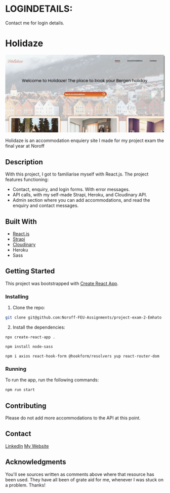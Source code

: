 # LOGINDETAILS:
Contact me for login details.

# Holidaze

![Holidaze](/src/images/holidaze-home-desktop.JPG)

Holidaze is an accommodation enquiery site I made for my project exam the final year at Noroff

## Description

With this project, I got to familiarise myself with React.js. The project features functioning:
- Contact, enquiry, and login forms. With error messages.
- API calls, with my self-made Strapi, Heroku, and Cloudinary API.
- Admin section where you can add accommodations, and read the enquiry and contact messages.

## Built With

- [React.js](https://reactjs.org/)
- [Strapi](https://strapi.io/)
- [Cloudinary](https://cloudinary.com/)
- Heroku
- Sass

## Getting Started

This project was bootstrapped with [Create React App](https://github.com/facebook/create-react-app).

### Installing

1. Clone the repo:

```bash
git clone git@github.com:Noroff-FEU-Assignments/project-exam-2-Emhato
```

2. Install the dependencies:

```
npx create-react-app .
```
```
npm install node-sass
```
```
npm i axios react-hook-form @hookform/resolvers yup react-router-dom
```

### Running

To run the app, run the following commands:

```bash
npm run start
```

## Contributing

Please do not add more accommodations to the API at this point.

## Contact

[LinkedIn](https://www.linkedin.com/in/emma-tonnessen/)
[My Website](https://emmatonnessen.com)


## Acknowledgments

You'll see sources written as comments above where that resource has been used. They have all been of grate aid for me, whenever I was stuck on a problem. Thanks!